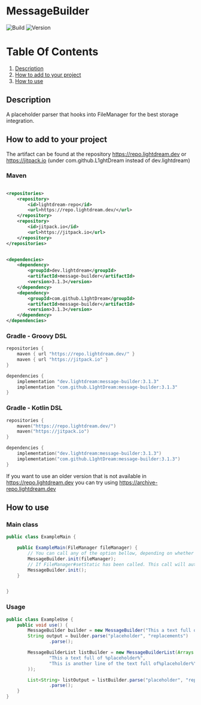# MessageBuilder

![Build](../../actions/workflows/build.yml/badge.svg)
![Version](https://img.shields.io/badge/Version-3.1.3-red.svg)

# Table Of Contents

1. [Description](#description)
2. [How to add to your project](#how-to-add-to-your-project)
3. [How to use](#how-to-use)

## Description

A placeholder parser that hooks into FileManager for the best storage integration.

## How to add to your project

The artifact can be found at the repository https://repo.lightdream.dev or https://jitpack.io (under
com.github.L1ghtDream instead of dev.lightdream)

### Maven

```xml

<repositories>
    <repository>
        <id>lightdream-repo</id>
        <url>https://repo.lightdream.dev/</url>
    </repository>
    <repository>
        <id>jitpack.io</id>
        <url>https://jitpack.io</url>
    </repository>
</repositories>
```

```xml

<dependencies>
    <dependency>
        <groupId>dev.lightdream</groupId>
        <artifactId>message-builder</artifactId>
        <version>3.1.3</version>
    </dependency>
    <dependency>
        <groupId>com.github.L1ghtDream</groupId>
        <artifactId>message-builder</artifactId>
        <version>3.1.3</version>
    </dependency>
</dependencies>
```

### Gradle - Groovy DSL

```groovy
repositories {
    maven { url "https://repo.lightdream.dev/" }
    maven { url "https://jitpack.io" }
}

dependencies {
    implementation "dev.lightdream:message-builder:3.1.3"
    implementation "com.github.L1ghtDream:message-builder:3.1.3"
}
```

### Gradle - Kotlin DSL

```kotlin
repositories {
    maven("https://repo.lightdream.dev/")
    maven("https://jitpack.io")
}

dependencies {
    implementation("dev.lightdream:message-builder:3.1.3")
    implementation("com.github.L1ghtDream:message-builder:3.1.3")
}
```

If you want to use an older version that is not available in https://repo.lightdream.dev you can try
using https://archive-repo.lightdream.dev

## How to use

### Main class

```java
public class ExampleMain {

    public ExampleMain(FileManager fileManager) {
        // You can call any of the option bellow, depending on whether you want to add compatibility with FileManager or not
        MessageBuilder.init(fileManager);
        // If FileManager#setStatic has been called. This call will automatically register itself with the static instance
        MessageBuilder.init();
    }


}
```

### Usage

```java
public class ExampleUse {
    public void use() {
        MessageBuilder builder = new MessageBuilder("This a text full of %placeholder%");
        String output = builder.parse("placeholder", "replacements")
                .parse();

        MessageBuilderList listBuilder = new MessageBuilderList(Arrays.asList(
                "This a text full of %placeholder%",
                "This is another line of the text full of%placeholder%"
        ));

        List<String> listOutput = listBuilder.parse("placeholder", "replacements")
                .parse();
    }
}
```
